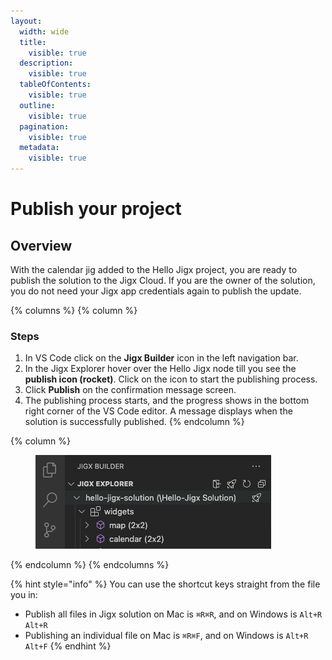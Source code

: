```yaml
---
layout:
  width: wide
  title:
    visible: true
  description:
    visible: true
  tableOfContents:
    visible: true
  outline:
    visible: true
  pagination:
    visible: true
  metadata:
    visible: true
---
```


# Publish your project

## Overview

With the calendar jig added to the Hello Jigx project, you are ready to publish the solution to the Jigx Cloud. If you are the owner of the solution, you do not need your Jigx app credentials again to publish the update.

{% columns %}
{% column %}
### Steps

1. In VS Code click on the **Jigx Builder** icon in the left navigation bar.
2. In the Jigx Explorer hover over the Hello Jigx node till you see the **publish icon (rocket)**. Click on the icon to start the publishing process.
3. Click **Publish** on the confirmation message screen.
4. The publishing process starts, and the progress shows in the bottom right corner of the VS Code editor. A message displays when the solution is successfully published.&#x20;
{% endcolumn %}

{% column %}
<figure><img src="../../../.gitbook/assets/CalendarPublish1.png" alt=""><figcaption></figcaption></figure>
{% endcolumn %}
{% endcolumns %}

{% hint style="info" %}
You can use the shortcut keys straight from the file you in:

* Publish all files in Jigx solution on Mac is `⌘R⌘R`, and on Windows is `Alt+R Alt+R`
* Publishing an individual file on Mac is `⌘R⌘F`, and on Windows is `Alt+R Alt+F`&#x20;
{% endhint %}
